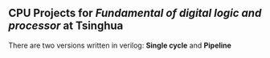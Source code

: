 ## CPU Projects for *Fundamental of digital logic and processor* at Tsinghua
There are two versions written in verilog: **Single cycle** and **Pipeline**
